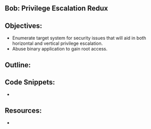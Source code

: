 Bob: Privilege Escalation Redux
----------------------------------------------------------------

Objectives:
----------------------------------------------------------------
+ Enumerate target system for security issues that will aid in both horizontal and vertical privilege escalation. 
+ Abuse binary application to gain root access.

Outline:
----------------------------------------------------------------


Code Snippets:
----------------------------------------------------------------
+ 

Resources:
----------------------------------------------------------------
+ 

